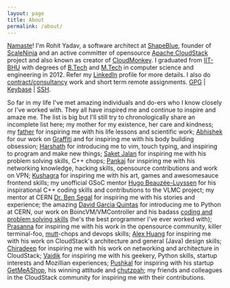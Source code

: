 ```yaml
---
layout: page
title: About
permalink: /about/
---
```


[Namaste](http://en.wikipedia.org/wiki/Namaste)! I'm Rohit Yadav, a software architect at [ShapeBlue](http://shapeblue.com),
founder of [ScaleNinja](http://www.scaleninja.com) and an active committer of
opensource [Apache CloudStack](http://cloudstack.apache.org) project and also known as creator of [CloudMonkey](http://github.com/apache/cloudstack-cloudmonkey).
I graduated from [IIT-BHU](http://en.wikipedia.org/wiki/Indian_Institute_of_Technology_%28Banaras_Hindu_University%29_Varanasi)
with degrees of [B.Tech](http://en.wikipedia.org/wiki/Bachelor_of_Technology) and
[M.Tech](http://en.wikipedia.org/wiki/Master_of_Engineering) in computer science
and engineering in 2012. Refer my [LinkedIn](https://linkedin.com/in/bhaisaab) profile for more details. I also do [contract/consultancy](mailto:rohit@scaleninja.com) work and short term remote assignments. [GPG](/gpg.pub) | [Keybase](https://keybase.io/bhaisaab) | [SSH](/ssh.pub).

So far in my life I've met amazing individuals and do-ers who I know closely or I've worked with.
They all have inspired me and continue to inspire and amaze me. The list is big but
I'll still try to chronologically share an incomplete list here;
my mother for my existence, her care and kindness;
my [father](http://en.wikipedia.org/wiki/Rajpal_Singh_Yadav) for inspiring me with his life lessons and scientific work;
[Abhishek](http://theshowstopper.in) for our work on [Graffiti](https://github.com/bhaisaab/graffiti) and for inspiring me with his body building obsession;
[Harshath](https://twitter.com/jrharshath) for introducing me to vim, touch typing, and inspiring to program and make new things;
[Saket Jalan](https://www.facebook.com/saket1409) for inspiring me with his problem solving skills, C++ chops;
[Pankaj](https://plus.google.com/108359435440900452376/about) for inspiring me with his networking knowledge, hacking skills, opensource contributions and work on VPN;
[Kushagra](http://kushagragour.in/) for inspiring me with his art, games and awesomesauce frontend skills;
my unofficial GSoC mentor [Hugo Beauzée-Luyssen](https://twitter.com/beauzeh) for his inspirational C++ coding skills and contributions to the VLMC project;
my mentor at CERN [Dr. Ben Segal](http://ben.web.cern.ch/ben/) for inspiring me with his stories and experience;
the amazing [David Garcia Quintas](https://www.linkedin.com/in/davidgarciaquintas) for introducing me to Python at CERN, our work on BoincVM/VMController and his badass [coding and problem solving skills](https://github.com/dgquintas/my-code-samples) (he's the best programmer I've ever worked with);
[Prasanna](https://twitter.com/v0g0n) for inspiring me with his work in the opensource community, killer terminal-foo, [mutt](http://www.mutt.org/)-chops and devops skills;
[Alex Huang](http://en.wikipedia.org/wiki/Alex_Huang) for inspiring me with his work on CloudStack's architecture and general (Java) design skills;
[Chiradeep](https://twitter.com/chiradeep) for inspiring me with his work on networking and architecture in CloudStack;
[Vaidik](https://github.com/vaidik) for inspiring me with his geekery, Python skills, startup interests and Mozillian experiences;
[Pushkal](https://twitter.com/pushkalcodes) for inspiring with his startup [GetMeAShop](http://www.getmeashop.com), his winning attitude and [chutzpah](http://en.wikipedia.org/wiki/Chutzpah);
my friends and colleagues in the CloudStack community for inspiring me with their contributions.
